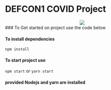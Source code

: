 # DEFCON1 COVID Project

<center>
<img src="https://seeklogo.com/images/D/defqon-1-logo-8DE9EDE080-seeklogo.com.png">
</center>
### To Get started on project use the code below
 
#### To install dependencies
`npm install`

#### To start project use

`npm start` or `yarn start`

#### provided Nodejs and yarn are installed

<br>
